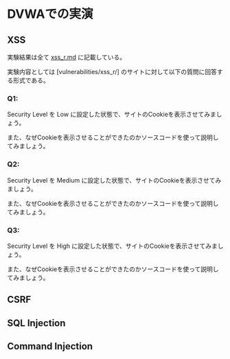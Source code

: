 # DVWAでの実演

<!-- START doctoc -->
<!-- END doctoc -->

## XSS

実験結果は全て [xss_r.md](./xss_r.md) に記載している。

実験内容としては [vulnerabilities/xss_r/] のサイトに対して以下の質問に回答する形式である。

### Q1: 

Security Level を Low に設定した状態で、サイトのCookieを表示させてみましょう。

また、なぜCookieを表示させることができたのかソースコードを使って説明してみましょう。

### Q2: 

Security Level を Medium に設定した状態で、サイトのCookieを表示させてみましょう。

また、なぜCookieを表示させることができたのかソースコードを使って説明してみましょう。

### Q3: 

Security Level を High に設定した状態で、サイトのCookieを表示させてみましょう。

また、なぜCookieを表示させることができたのかソースコードを使って説明してみましょう。

## CSRF

## SQL Injection

## Command Injection
